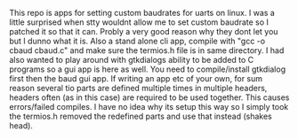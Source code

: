 This repo is apps for setting custom baudrates for uarts on linux. I was a little surprised when stty wouldnt allow me to set custom baudrate so I patched it so that it can. Probly a very good reason why they dont let you but I dunno what it is. Also a stand alone cli app, compile with "gcc -o cbaud cbaud.c" and make sure the termios.h file is in same directory. I had also wanted to play around with gtkdialogs ability to be added to C programs so a gui app is here as well. You need to compile/install gtkdialog first then the baud gui app. If writing an app etc of your own, for sum reason several tio parts are defined multiple times in multiple headers, headers often (as in this case) are required to  be used together. This causes errors/failed compiles. I have no idea why its setup this way so I simply took the termios.h removed the redefined parts and use that instead (shakes head).
